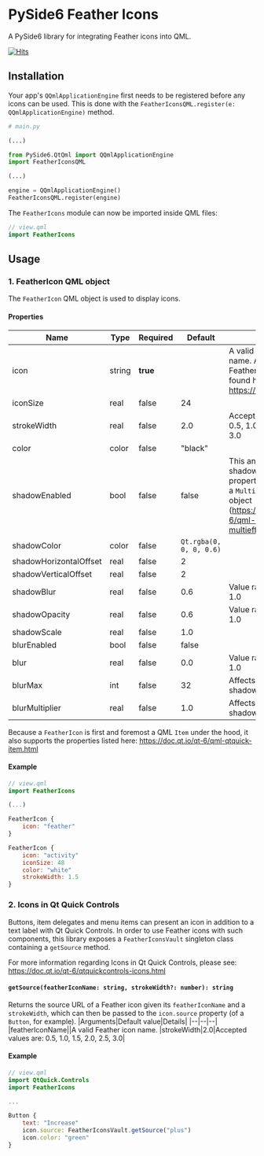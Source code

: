 # PySide6 Feather Icons 

A PySide6 library for integrating Feather icons into QML.

[![Hits](https://hits.seeyoufarm.com/api/count/incr/badge.svg?url=https%3A%2F%2Fgithub.com%2FCuberootex%2FPySide6_FeatherIcons_QML&count_bg=%2379C83D&title_bg=%23555555&icon=&icon_color=%23404040&title=hits&edge_flat=false)](https://hits.seeyoufarm.com)

## Installation


Your app's `QQmlApplicationEngine` first needs to be registered before any icons can be used. This is done with the `FeatherIconsQML.register(e: QQmlApplicationEngine)` method.

```python
# main.py

(...)

from PySide6.QtQml import QQmlApplicationEngine
import FeatherIconsQML

(...)

engine = QQmlApplicationEngine()
FeatherIconsQML.register(engine)

```

The `FeatherIcons` module can now be imported inside QML files:

```qml
// view.qml
import FeatherIcons
```

## Usage



### 1. FeatherIcon QML object


The `FeatherIcon` QML object is used to display icons.

#### Properties

| Name        | Type   | Required | Default | Notes                                                                                              |
| ----------- | ------ | -------- | ------- | -------------------------------------------------------------------------------------------------- |
| icon        | string | **true**     |         | A valid Feather icon name. All possible Feather icons can be found here: https://feathericons.com/ |
| iconSize    | real   | false    | 24      |                                                                                                    |
| strokeWidth | real   | false    | 2.0     | Accepted values are: 0.5, 1.0, 1.5, 2.0, 2.5, 3.0                                                  |
| color       | color | false    | "black" |                                                                                                    |
|shadowEnabled|bool|false|false|This and other shadow/blur-related properties are passed to a `MultiEffect` QML object (https://doc.qt.io/qt-6/qml-qtquick-effects-multieffect.html)|
|shadowColor|color|false|`Qt.rgba(0, 0, 0, 0.6)`||
|shadowHorizontalOffset|real|false|2||
|shadowVerticalOffset|real|false|2||
|shadowBlur|real|false|0.6|Value ranges from 0.0 to 1.0|
|shadowOpacity|real|false|0.6|Value ranges from 0.0 to 1.0|
|shadowScale|real|false|1.0||
|blurEnabled|bool|false|false||
|blur|real|false|0.0|Value ranges from 0.0 to 1.0|
|blurMax|int|false|32|Affects both blur and shadow effects.|
|blurMultiplier|real|false|1.0|Affects both blur and shadow effects.|


Because a `FeatherIcon` is first and foremost a QML `Item` under the hood, it also supports the properties listed here: https://doc.qt.io/qt-6/qml-qtquick-item.html

#### Example 

```qml
// view.qml
import FeatherIcons

(...)

FeatherIcon {
	icon: "feather"
}

FeatherIcon {
	icon: "activity"
	iconSize: 48
	color: "white"
	strokeWidth: 1.5
}
```


### 2. Icons in Qt Quick Controls

Buttons, item delegates and menu items can present an icon in addition to a text label with Qt Quick Controls. In order to use Feather icons with such components, this library exposes a `FeatherIconsVault` singleton class containing a `getSource` method. 

For more information regarding Icons in Qt Quick Controls, please see: https://doc.qt.io/qt-6/qtquickcontrols-icons.html

#### `getSource(featherIconName: string, strokeWidth?: number): string`


Returns the source URL of a Feather icon given its `featherIconName` and a `strokeWidth`, which can then be passed to the `icon.source` property (of a `Button`, for example).
|Arguments|Default value|Details|
|--|--|--|
|featherIconName||A valid Feather icon name.
|strokeWidth|2.0|Accepted values are: 0.5, 1.0, 1.5, 2.0, 2.5, 3.0| 

#### Example

```qml
// view.qml
import QtQuick.Controls
import FeatherIcons

...

Button {
	text: "Increase"
	icon.source: FeatherIconsVault.getSource("plus")
	icon.color: "green"
}
```







